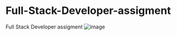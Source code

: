 # Full-Stack-Developer-assigment
Full Stack Developer assigment
![image](https://github.com/divyanshujamloki/Full-Stack-Developer-assigment/assets/77928275/03904908-5fa4-4fd7-bf29-4efb32ad9825)
